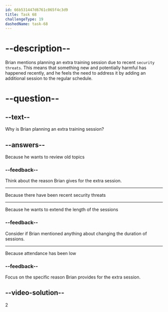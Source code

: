 ```yaml
---
id: 66b531447d6761c065f4c3d9
title: Task 68
challengeType: 19
dashedName: task-68
---
```


<!--
AUDIO REFERENCE:
Anna: How often do we hold these training sessions?
Brian: We have them quarterly. But I'm planning an extra session next month because of recent security threats.
-->

# --description--

Brian mentions planning an extra training session due to recent `security threats`. This means that something new and potentially harmful has happened recently, and he feels the need to address it by adding an additional session to the regular schedule.

# --question--

## --text--

Why is Brian planning an extra training session?

## --answers--

Because he wants to review old topics

### --feedback--

Think about the reason Brian gives for the extra session.

---

Because there have been recent security threats

---

Because he wants to extend the length of the sessions

### --feedback--

Consider if Brian mentioned anything about changing the duration of sessions.

---

Because attendance has been low

### --feedback--

Focus on the specific reason Brian provides for the extra session.

## --video-solution--

2

